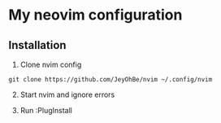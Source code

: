 # My neovim configuration

## Installation

1. Clone nvim config   
```
git clone https://github.com/JeyOhBe/nvim ~/.config/nvim
```

2. Start nvim and ignore errors

3. Run :PlugInstall    
